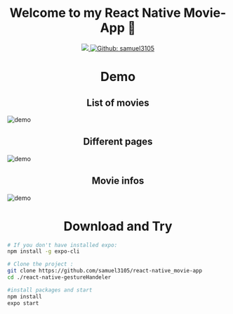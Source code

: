 <h1 align="center">Welcome to my React Native Movie-App 👋</h1>

<p align="center">
  <a aria-label="made with expo" href="https://github.com/expo" target="_blank">
    <img src="https://img.shields.io/badge/MADE%20WITH%20EXPO-000.svg?style=for-the-badge&logo=expo&labelColor=4630eb&logoWidth=20">
  </a>
  <a href="https://github.com/samuel3105" aria-label="Follow Samuel3105 on Github" target="_blank">
    <img alt="Github: samuel3105" src="https://img.shields.io/github/followers/samuel3105.svg?label=Follow&style=for-the-badge&logo=github&logoColor=FFFFFF&labelColor=24292e&logoWidth=20&color=lightgray" target="_blank" />
  </a>
</p>

<h1 align="center">Demo</h1>

<h2 align="center">List of movies</h2>

![demo](https://github.com/samuel3105/react-native_movie-app/blob/master/assets/list_movies.gif)

<h2 align="center">Different pages</h2>

![demo](https://github.com/samuel3105/react-native_movie-app/blob/master/assets/changing_page.gif)

<h2 align="center">Movie infos</h2>

![demo](https://github.com/samuel3105/react-native_movie-app/blob/master/assets/infos_movie.gif)

<p align="center">

</p>

<h1 align="center">Download and Try</h1>

```sh
# If you don't have installed expo:
npm install -g expo-cli

# Clone the project :
git clone https://github.com/samuel3105/react-native_movie-app
cd ./react-native-gestureHandeler

#install packages and start
npm install
expo start
```

